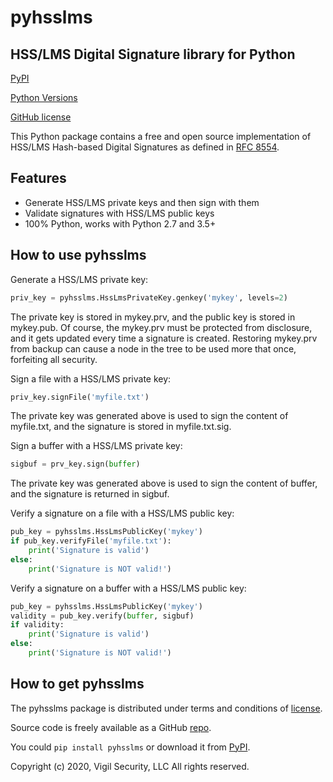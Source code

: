 # pyhsslms

HSS/LMS Digital Signature library for Python
--------------------------------------------
[PyPI](https://pypi.org/project/pyhsslms)

[Python Versions](https://pypi.org/project/pyhsslms/)

[GitHub license](https://raw.githubusercontent.com/russhousley/pyhsslms/master/LICENSE.txt)

This Python package contains a free and open source implementation of
HSS/LMS Hash-based Digital Signatures as defined in [RFC 8554](https://www.rfc-editor.org/rfc/rfc8554.txt).

Features
--------

* Generate HSS/LMS private keys and then sign with them
* Validate signatures with HSS/LMS public keys
* 100% Python, works with Python 2.7 and 3.5+

How to use pyhsslms
-------------------

Generate a HSS/LMS private key:

```python
priv_key = pyhsslms.HssLmsPrivateKey.genkey('mykey', levels=2)
```

The private key is stored in mykey.prv, and the public key is
stored in mykey.pub.  Of course, the mykey.prv must be protected
from disclosure, and it gets updated every time a signature is
created.  Restoring mykey.prv from backup can cause a node in the
tree to be used more that once, forfeiting all security.


Sign a file with a HSS/LMS private key:

```python
priv_key.signFile('myfile.txt')
```
The private key was generated above is used to sign the content of
myfile.txt, and the signature is stored in myfile.txt.sig.


Sign a buffer with a HSS/LMS private key:

```python
sigbuf = prv_key.sign(buffer)
```
The private key was generated above is used to sign the content of
buffer, and the signature is returned in sigbuf.


Verify a signature on a file with a HSS/LMS public key:

```python
pub_key = pyhsslms.HssLmsPublicKey('mykey')
if pub_key.verifyFile('myfile.txt'):
    print('Signature is valid')
else:
    print('Signature is NOT valid!')
```


Verify a signature on a buffer with a HSS/LMS public key:

```python
pub_key = pyhsslms.HssLmsPublicKey('mykey')
validity = pub_key.verify(buffer, sigbuf)
if validity:
    print('Signature is valid')
else:
    print('Signature is NOT valid!')
```


How to get pyhsslms
-------------------

The pyhsslms package is distributed under terms and conditions of
[license](https://raw.githubusercontent.com/russhousley/pyhsslms/master/LICENSE.txt).

Source code is freely available as a GitHub [repo](https://github.com/russhousley/pyhsslms).

You could `pip install pyhsslms` or download it from [PyPI](https://pypi.org/project/pyhsslms).

Copyright (c) 2020, Vigil Security, LLC
All rights reserved.

